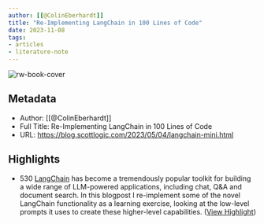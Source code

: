 ```yaml
---
author: [[@ColinEberhardt]]
title: "Re-Implementing LangChain in 100 Lines of Code"
date: 2023-11-08
tags: 
- articles
- literature-note
---
```

![rw-book-cover](https://blog.scottlogic.com/ceberhardt/assets/ai.png)

## Metadata
- Author: [[@ColinEberhardt]]
- Full Title: Re-Implementing LangChain in 100 Lines of Code
- URL: https://blog.scottlogic.com/2023/05/04/langchain-mini.html

## Highlights
- 530
  [LangChain](https://github.com/hwchase17/langchain) has become a tremendously popular toolkit for building a wide range of LLM-powered applications, including chat, Q&A and document search. In this blogpost I re-implement some of the novel LangChain functionality as a learning exercise, looking at the low-level prompts it uses to create these higher-level capabilities. ([View Highlight](https://read.readwise.io/read/01heqbc1nf1xnxsp1ceqzpvfp3))
